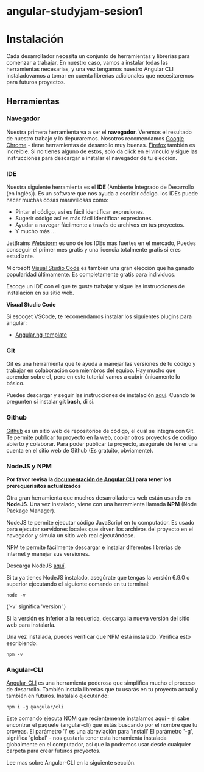 # angular-studyjam-sesion1

# Instalación

Cada desarrollador necesita un conjunto de herramientas y librerías para comenzar a trabajar. En nuestro caso, vamos a instalar todas las herramientas necesarias, y una vez tengamos nuestro Angular CLI instaladovamos a tomar en cuenta librerías adicionales que necesitaremos para futuros proyectos.

## Herramientas

### Navegador

Nuestra primera herramienta va a ser el **navegador**. Veremos el resultado de nuestro trabajo y lo depuraremos. Nosotros recomendamos [Google Chrome](https://www.google.com/chrome/browser/desktop/) - tiene herramientas de desarrollo muy buenas. [Firefox](https://www.mozilla.org/en-US/firefox/new/) también es increible. Si no tienes alguno de estos, solo da click en el vínculo y sigue las instrucciones para descargar e instalar el navegador de tu elección.

### IDE

Nuestra siguiente herramienta es el **IDE** (Ambiente Integrado de Desarrollo (en Inglés)). Es un software que nos ayuda a escribir código. los IDEs puede hacer muchas cosas maravillosas como:

* Pintar el código, así es fácil identificar expresiones.
* Sugerir código así es más fácil identificar expresiones.
* Ayudar a navegar fácilmente a través de archivos en tus proyectos.
* Y mucho más ...

JetBrains [Webstorm](https://www.jetbrains.com/webstorm/download/) es uno de los IDEs mas fuertes en el mercado, Puedes conseguir el primer mes gratis y una licencia totalmente gratis si eres estudiante.

Microsoft [Visual Studio Code](https://code.visualstudio.com/) es también una gran elección que ha ganado popularidad últimamente. Es completamente gratis para individuos.

Escoge un IDE con el que te guste trabajar y sigue las instrucciones de instalación en su sitio web.

**Visual Studio Code**

Si escoget VSCode, te recomendamos instalar los siguientes plugins para angular:

- [Angular.ng-template](https://marketplace.visualstudio.com/items?itemName=Angular.ng-template)

### Git

Git es una herramienta que te ayuda a manejar las versiones de tu código y trabajar en colaboración con miembros del equipo. Hay mucho que aprender sobre el, pero en este tutorial vamos a cubrir únicamente lo básico.

Puedes descargar y seguir las instrucciones de instalación [aquí](https://git-scm.com/).
Cuando te pregunten si instalar **git bash**, di si.

### Github
[Github](https://github.com/) es un sitio web de repositorios de código, el cual se integra con Git. Te permite publicar tu proyecto en la web, copiar otros proyectos de código abierto y colaborar. Para poder publicar tu proyecto, asegúrate de tener una cuenta en el sitio web de Github (Es gratuito, obviamente).

### NodeJS y NPM

**Por favor revisa la [documentación de Angular CLI](https://github.com/angular/angular-cli#prerequisites) para tener los prerequerisitos actualizados**

Otra gran herramienta que muchos desarrolladores web están usando en **NodeJS**. Una vez instalado, viene con una herramienta llamada **NPM** (Node Package Manager).

NodeJS te permite ejecutar código JavaScript en tu computador. Es usado para ejecutar servidores locales que sirven los archivos del proyecto en el navegador y simula un sitio web real ejecutándose.

NPM te permite fácilmente descargar e instalar diferentes librerías de internet y manejar sus versiones.

Descarga NodeJS [aquí](https://nodejs.org/en/).

Si tu ya tienes NodeJS instalado, asegúrate que tengas la versión 6.9.0 o superior ejecutando el siguiente comando en tu terminal:

```
node -v
```
\('-v' significa 'version'.\)  

Si la versión es inferior a la requerida, descarga la nueva versión del sitio web para instalarla.

Una vez instalada, puedes verificar que NPM está instalado. Verifica esto escribiendo:

```
npm -v
```


### Angular-CLI

[Angular-CLI](https://github.com/angular/angular-cli) es una herramienta poderosa que simplifica mucho el proceso de desarrollo. También instala librerías que tu usarás en tu proyecto actual y también en futuros. Instalalo ejecutando:

```
npm i -g @angular/cli
```

Este comando ejecuta NOM que recientemente instalamos aquí - el sabe encontrar el paquete (angular-cli) que estás buscando por el nombre que tu proveas.
El parámetro 'i' es una abreviación para 'install'
El parámetro '-g', significa 'global' - nos gustaría tener esta herramienta instalada globalmente en el computador, así que la podremos usar desde cualquier carpeta para crear futuros proyectos.

Lee mas sobre Angular-CLI en la siguiente sección.
